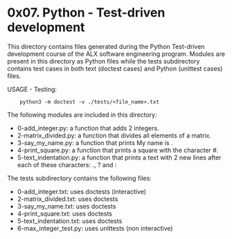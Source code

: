 # 0x07. Python - Test-driven development

This directory contains files generated during the Python Test-driven development course of the
ALX software engineering program. Modules are present in this directory as Python files while the
tests subdirectory contains test cases in both text (doctest cases) and Python (unittest cases)
files.

USAGE - Testing:

		python3 -m doctest -v ./tests/<file_name>.txt


The following modules are included in this directory:

- 0-add_integer.py: a function that adds 2 integers.
- 2-matrix_divided.py: a function that divides all elements of a matrix.
- 3-say_my_name.py: a function that prints My name is <first name> <last name>.
- 4-print_square.py: a function that prints a square with the character #.
- 5-text_indentation.py: a function that prints a text with 2 new lines after each of these characters: ., ? and :

The tests subdirectory contains the following files:

- 0-add_integer.txt: uses doctests (interactive)
- 2-matrix_divided.txt: uses doctests
- 3-say_my_name.txt: uses doctests
- 4-print_square.txt: uses doctests
- 5-text_indentation.txt: uses doctests
- 6-max_integer_test.py: uses unittests (non interactive)
